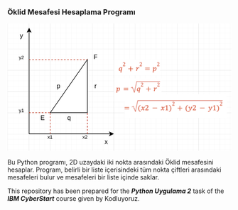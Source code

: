 ### Öklid Mesafesi Hesaplama Programı

![imgage](/soru.png)

Bu Python programı, 2D uzaydaki iki nokta arasındaki Öklid mesafesini hesaplar. Program, belirli bir liste içerisindeki tüm nokta çiftleri arasındaki mesafeleri bulur ve mesafeleri bir liste içinde saklar.

This repository has been prepared for the **_Python Uygulama 2_** task of the **_IBM CyberStart_** course given by Kodluyoruz.
